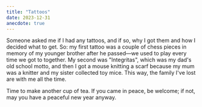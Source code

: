 ```yaml
---
title: "Tattoos"
date: 2023-12-31
anecdote: true
---
```


Someone asked me if I had any tattoos,
and if so,
why I got them and how I decided what to get.
So:
my first tattoo was a couple of chess pieces in memory of my younger brother
after he passed—we used to play every time we got to together.
My second was "Integritas",
which was my dad's old school motto,
and then I got a mouse knitting a scarf because my mum was a knitter and my sister collected toy mice.
This way,
the family I've lost are with me all the time.

Time to make another cup of tea.
If you came in peace, be welcome;
if not,
may you have a peaceful new year anyway.
